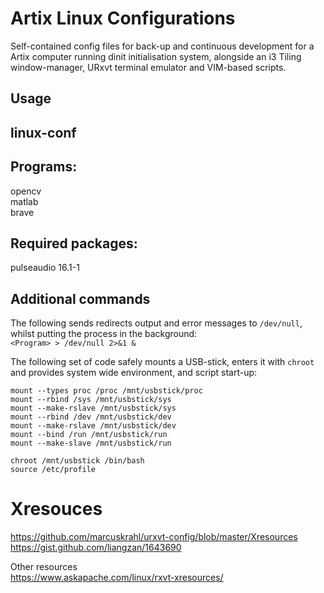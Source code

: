 # Artix Linux Configurations
Self-contained config files for back-up and continuous development for a Artix computer running dinit initialisation system, alongside an i3 Tiling window-manager, URxvt terminal emulator and VIM-based scripts.

## Usage
## linux-conf  

## Programs:
opencv  
matlab  
brave  

## Required packages:  
pulseaudio 16.1-1  

## Additional commands
The following sends redirects output and error messages to `/dev/null`, whilst putting the process in the background:  
`<Program> > /dev/null 2>&1 &`

The following set of code safely mounts a USB-stick, enters it with `chroot` and provides system wide environment, and script start-up:  
```
mount --types proc /proc /mnt/usbstick/proc  
mount --rbind /sys /mnt/usbstick/sys  
mount --make-rslave /mnt/usbstick/sys  
mount --rbind /dev /mnt/usbstick/dev  
mount --make-rslave /mnt/usbstick/dev  
mount --bind /run /mnt/usbstick/run  
mount --make-slave /mnt/usbstick/run  

chroot /mnt/usbstick /bin/bash
source /etc/profile
```
# Xresouces
https://github.com/marcuskrahl/urxvt-config/blob/master/Xresources  
https://gist.github.com/liangzan/1643690  

Other resources  
https://www.askapache.com/linux/rxvt-xresources/  
